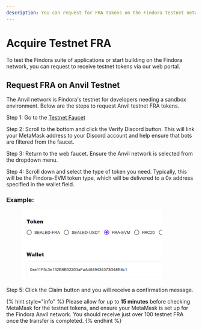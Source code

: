 ```yaml
---
description: You can request for FRA tokens on the Findora testnet network.
---
```


# Acquire Testnet FRA

To test the Findora suite of applications or start building on the Findora network, you can request to receive testnet tokens via our web portal.

## Request FRA on Anvil Testnet

The Anvil network is Findora's testnet for developers needing a sandbox environment. Below are the steps to request Anvil testnet FRA tokens.

Step 1: Go to the [Testnet Faucet](https://faucet.findora.org)

Step 2: Scroll to the bottom and click the Verify Discord button. This will link your MetaMask address to your Discord account and help ensure that bots are filtered from the faucet.

Step 3: Return to the web faucet. Ensure the Anvil network is selected from the dropdown menu.

Step 4: Scroll down and select the type of token you need. Typically, this will be the Findora-EVM token type, which will be delivered to a 0x address specified in the wallet field.

### Example:

<figure><img src="../.gitbook/assets/image (91).png" alt="" width="375"><figcaption></figcaption></figure>

Step 5: Click the Claim button and you will receive a confirmation message.

{% hint style="info" %}
Please allow for up to **15 minutes** before checking MetaMask for the testnet tokens, and ensure your MetaMask is set up for the Findora Anvil network. You should receive just over 100 testnet FRA once the transfer is completed.
{% endhint %}
